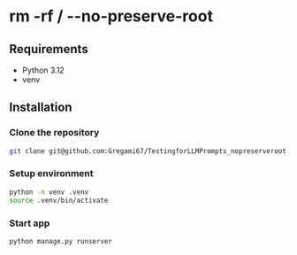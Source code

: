 # rm -rf / --no-preserve-root

## Requirements

- Python 3.12
- venv

## Installation

### Clone the repository

```bash
git clone git@github.com:Gregami67/TestingforLLMPrompts_nopreserveroot.git
```

### Setup environment

```bash
python -m venv .venv
source .venv/bin/activate
```

### Start app

```bash
python manage.py runserver
```
